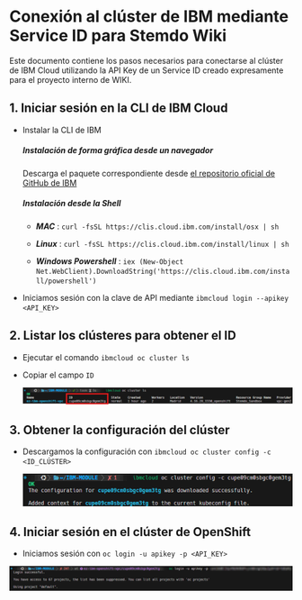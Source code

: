 # Conexión al clúster de IBM mediante Service ID para Stemdo Wiki

Este documento contiene los pasos necesarios para conectarse al clúster de IBM Cloud utilizando la API Key de un Service ID creado expresamente para el proyecto interno de WIKI.


## 1. Iniciar sesión en la CLI de IBM Cloud

- Instalar la CLI de IBM []()
    ##### Instalación de forma gráfica desde un navegador
    Descarga el paquete correspondiente desde [el repositorio oficial de GitHub de IBM](https://github.com/IBM-Cloud/ibm-cloud-cli-release/releases/)


    ##### Instalación desde la Shell

    - __*MAC*__ : `curl -fsSL https://clis.cloud.ibm.com/install/osx | sh`

    - __*Linux*__ : `curl -fsSL https://clis.cloud.ibm.com/install/linux | sh` 

    - __*Windows Powershell*__ : `iex (New-Object Net.WebClient).DownloadString('https://clis.cloud.ibm.com/install/powershell')`


- Iniciamos sesión con la clave de API mediante `ibmcloud login --apikey <API_KEY>`

## 2. Listar los clústeres para obtener el ID

- Ejecutar el comando `ibmcloud oc cluster ls`
- Copiar el campo `ID`

    ![alt text](img/image-2.png)

## 3. Obtener la configuración del clúster
- Descargamos la configuración con `ibmcloud oc cluster config -c <ID_CLÚSTER> `

    ![alt text](img/image-3.png)


## 4. Iniciar sesión en el clúster de OpenShift

- Iniciamos sesión con `oc login -u apikey -p <API_KEY>`

![alt text](img/image-5.png)





